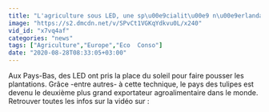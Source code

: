 ```yaml
---
title: "L'agriculture sous LED, une sp\u00e9cialit\u00e9 n\u00e9erlandaise"
image: "https://s2.dmcdn.net/v/SPvCt1VGKqYdkvu0L/x240"
vid_id: "x7vq4af"
categories: "news"
tags: ["Agriculture","Europe","Eco  Conso"]
date: "2020-08-28T08:33:05+03:00"
---
```

Aux Pays-Bas, des LED ont pris la place du soleil pour faire pousser les plantations. Grâce -entre autres- à cette technique, le pays des tulipes est devenu le deuxième plus grand exportateur agroalimentaire dans le monde.  <br>Retrouver toutes les infos sur la vidéo sur : 

